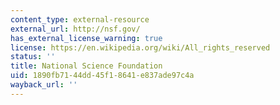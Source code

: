 ```yaml
---
content_type: external-resource
external_url: http://nsf.gov/
has_external_license_warning: true
license: https://en.wikipedia.org/wiki/All_rights_reserved
status: ''
title: National Science Foundation
uid: 1890fb71-44dd-45f1-8641-e837ade97c4a
wayback_url: ''
---
```

